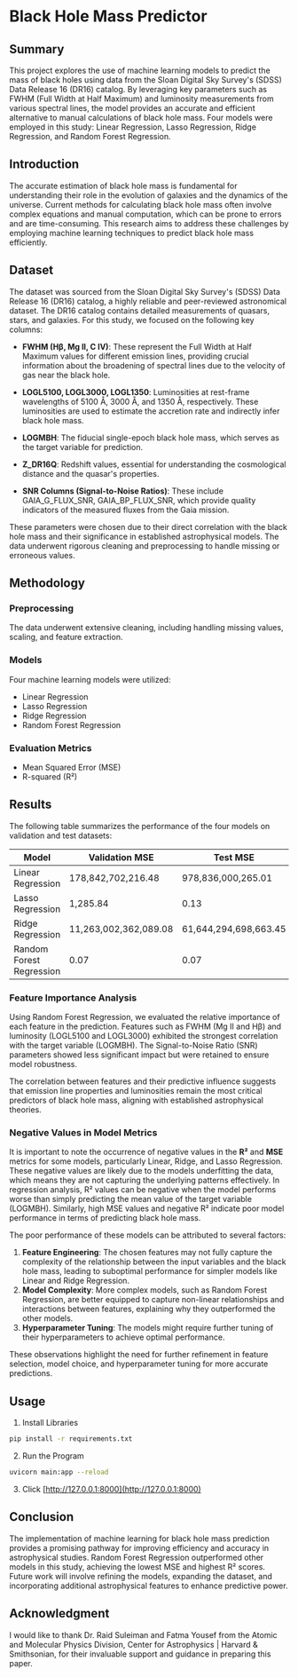 # Black Hole Mass Predictor

## Summary

This project explores the use of machine learning models to predict the mass of black holes using data from the Sloan Digital Sky Survey's (SDSS) Data Release 16 (DR16) catalog. By leveraging key parameters such as FWHM (Full Width at Half Maximum) and luminosity measurements from various spectral lines, the model provides an accurate and efficient alternative to manual calculations of black hole mass. Four models were employed in this study: Linear Regression, Lasso Regression, Ridge Regression, and Random Forest Regression.

## Introduction

The accurate estimation of black hole mass is fundamental for understanding their role in the evolution of galaxies and the dynamics of the universe. Current methods for calculating black hole mass often involve complex equations and manual computation, which can be prone to errors and are time-consuming. This research aims to address these challenges by employing machine learning techniques to predict black hole mass efficiently.

## Dataset

The dataset was sourced from the Sloan Digital Sky Survey's (SDSS) Data Release 16 (DR16) catalog, a highly reliable and peer-reviewed astronomical dataset. The DR16 catalog contains detailed measurements of quasars, stars, and galaxies. For this study, we focused on the following key columns:

- **FWHM (Hβ, Mg II, C IV)**: These represent the Full Width at Half Maximum values for different emission lines, providing crucial information about the broadening of spectral lines due to the velocity of gas near the black hole.
  
- **LOGL5100, LOGL3000, LOGL1350**: Luminosities at rest-frame wavelengths of 5100 Å, 3000 Å, and 1350 Å, respectively. These luminosities are used to estimate the accretion rate and indirectly infer black hole mass.
  
- **LOGMBH**: The fiducial single-epoch black hole mass, which serves as the target variable for prediction.
  
- **Z_DR16Q**: Redshift values, essential for understanding the cosmological distance and the quasar's properties.
  
- **SNR Columns (Signal-to-Noise Ratios)**: These include GAIA_G_FLUX_SNR, GAIA_BP_FLUX_SNR, which provide quality indicators of the measured fluxes from the Gaia mission.

These parameters were chosen due to their direct correlation with the black hole mass and their significance in established astrophysical models. The data underwent rigorous cleaning and preprocessing to handle missing or erroneous values.

## Methodology

### Preprocessing

The data underwent extensive cleaning, including handling missing values, scaling, and feature extraction.

### Models

Four machine learning models were utilized:

- Linear Regression
- Lasso Regression
- Ridge Regression
- Random Forest Regression

### Evaluation Metrics

- Mean Squared Error (MSE)
- R-squared (R²)

## Results

The following table summarizes the performance of the four models on validation and test datasets:

| Model                   | Validation MSE | Test MSE | Validation R² | Test R² |
|-------------------------|----------------|----------|---------------|---------|
| Linear Regression        | 178,842,702,216.48 | 978,836,000,265.01 | -688,948,050,950.83 | -3,766,974,617,741.10 |
| Lasso Regression         | 1,285.84 | 0.13 | -4,952.40 | 0.48 |
| Ridge Regression         | 11,263,002,362,089.08 | 61,644,294,698,663.45 | -43,387,979,655,073.81 | -237,233,298,934,253.94 |
| Random Forest Regression | 0.07 | 0.07 | 0.74 | 0.74 |

### Feature Importance Analysis

Using Random Forest Regression, we evaluated the relative importance of each feature in the prediction. Features such as FWHM (Mg II and Hβ) and luminosity (LOGL5100 and LOGL3000) exhibited the strongest correlation with the target variable (LOGMBH). The Signal-to-Noise Ratio (SNR) parameters showed less significant impact but were retained to ensure model robustness.

The correlation between features and their predictive influence suggests that emission line properties and luminosities remain the most critical predictors of black hole mass, aligning with established astrophysical theories.

### Negative Values in Model Metrics

It is important to note the occurrence of negative values in the **R²** and **MSE** metrics for some models, particularly Linear, Ridge, and Lasso Regression. These negative values are likely due to the models underfitting the data, which means they are not capturing the underlying patterns effectively. In regression analysis, R² values can be negative when the model performs worse than simply predicting the mean value of the target variable (LOGMBH). Similarly, high MSE values and negative R² indicate poor model performance in terms of predicting black hole mass.

The poor performance of these models can be attributed to several factors:

1. **Feature Engineering**: The chosen features may not fully capture the complexity of the relationship between the input variables and the black hole mass, leading to suboptimal performance for simpler models like Linear and Ridge Regression.
2. **Model Complexity**: More complex models, such as Random Forest Regression, are better equipped to capture non-linear relationships and interactions between features, explaining why they outperformed the other models.
3. **Hyperparameter Tuning**: The models might require further tuning of their hyperparameters to achieve optimal performance.

These observations highlight the need for further refinement in feature selection, model choice, and hyperparameter tuning for more accurate predictions.


## Usage

1. Install Libraries
```bash
pip install -r requirements.txt
```
2. Run the Program
```bash
uvicorn main:app --reload
```
3. Click [http://127.0.0.1:8000](http://127.0.0.1:8000)

## Conclusion

The implementation of machine learning for black hole mass prediction provides a promising pathway for improving efficiency and accuracy in astrophysical studies. Random Forest Regression outperformed other models in this study, achieving the lowest MSE and highest R² scores. Future work will involve refining the models, expanding the dataset, and incorporating additional astrophysical features to enhance predictive power.

## Acknowledgment

I would like to thank Dr. Raid Suleiman and Fatma Yousef from the Atomic and Molecular Physics Division, Center for Astrophysics | Harvard & Smithsonian, for their invaluable support and guidance in preparing this paper.

